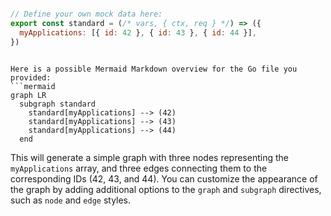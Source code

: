 ```js

// Define your own mock data here:
export const standard = (/* vars, { ctx, req } */) => ({
  myApplications: [{ id: 42 }, { id: 43 }, { id: 44 }],
})


```

```mermaid

Here is a possible Mermaid Markdown overview for the Go file you provided:
```mermaid
graph LR
  subgraph standard
    standard[myApplications] --> (42)
    standard[myApplications] --> (43)
    standard[myApplications] --> (44)
  end
```
This will generate a simple graph with three nodes representing the `myApplications` array, and three edges connecting them to the corresponding IDs (42, 43, and 44). You can customize the appearance of the graph by adding additional options to the `graph` and `subgraph` directives, such as `node` and `edge` styles.

```
